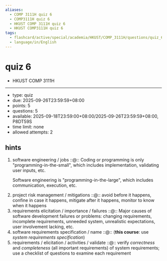 ```yaml
---
aliases:
  - COMP 3111H quiz 6
  - COMP3111H quiz 6
  - HKUST COMP 3111H quiz 6
  - HKUST COMP3111H quiz 6
tags:
  - flashcard/active/special/academia/HKUST/COMP_3111H/questions/quiz_6
  - language/in/English
---
```


# quiz 6

- HKUST COMP 3111H

---

- type: quiz
- due: 2025-09-26T23:59:59+08:00
- points: 5
- questions: 5
- available: 2025-09-18T23:59:00+08:00/2025-09-26T23:59:59+08:00, P8DT59S
- time limit: none
- allowed attempts: 2

## hints

1. software engineering / jobs ::@:: Coding or programming is only "programming-in-the-small", which includes implementation, validating user inputs, etc. <p> Software engineering is "programming-in-the-large", which includes communication, execution, etc. <!--SR:!2025-10-28,16,290!2025-10-28,16,290-->
2. project risk management / mitigations ::@:: avoid before it happens, confine in case it happens, mitigate after it happens, monitor to know when it happens <!--SR:!2025-11-28,37,290!2025-10-28,16,290-->
3. requirements elicitation / importance / failures ::@:: Major causes of software development failures or problems: changing requirements, incomplete requirements, unneeded system, unrealistic expectations, user involvement lacking, etc. <!--SR:!2025-11-28,37,290!2025-10-28,16,290-->
4. software requirements specification / name ::@:: \(__this course__: use _system requirements specification_\) <!--SR:!2025-10-28,16,290!2025-10-28,16,290-->
5. requirements / elicitation / activities / validate ::@:: verify _correctness_ and _completeness_ \(all important requirements\) of system requirements; use a checklist of questions to examine each requirement <!--SR:!2025-10-28,16,290!2025-10-28,16,290-->
